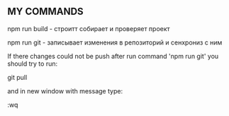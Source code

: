 ## MY COMMANDS

npm run build - строитт собирает и проверяет проект

npm run git - записывает изменения в репозиторий и сенхрониз с ним

If there changes could not be push after run command 'npm run git' you should try to run:

 git pull

and in new window with message type:

:wq


